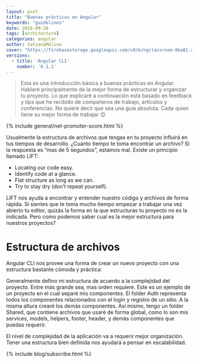 ```yaml
---
layout: post
title: "Buenas prácticas en Angular"
keywords: "guidelines"
date: 2018-09-28
tags: [architecture]
categories: angular
author: tatianaMolina
cover: "https://firebasestorage.googleapis.com/v0/b/ngclassroom-8ba81.appspot.com/o/posts%2F2018-09-28-Angular-Buenas-Practicas%2Fcover.png?alt=media&token=ddce5bf1-b0ff-4064-baa8-9a05fc158fbd"
versions:
  - title: 'Angular CLI'
    number: '6.1.1'
---
```


> Esta es una introducción básica a buenas prácticas en Angular. Hablaré principalmente de la mejor forma de estructurar y organizar tu proyecto. Lo que explicaré a continuación está basado en feedback y tips que he recibido de compañeros de trabajo, artículos y conferencias. No quiere decir que sea una guía absoluta. Cada quien tiene su mejor forma de trabajar 😊

<amp-img width="1024" height="512" layout="responsive" src="https://firebasestorage.googleapis.com/v0/b/ngclassroom-8ba81.appspot.com/o/posts%2F2018-09-28-Angular-Buenas-Practicas%2Fcover.png?alt=media&token=ddce5bf1-b0ff-4064-baa8-9a05fc158fbd"></amp-img>

{% include general/net-promoter-score.html %}

<!--summary-->

Usualmente la estructura de archivos que tengas en tu proyecto influirá en tus tiempos de desarrollo. ¿Cuanto tiempo te toma encontrar un archivo? Si la respuesta es “mas de 5 segundos”, estamos mal. Existe un principio llamado LIFT:

- Locating our code easy.
- Identify code at a glance.
- Flat structure as long as we can.
- Try to stay dry (don’t repeat yourself).

LIFT nos ayuda a encontrar y entender nuestro código y archivos de forma rápida. Si sientes que te toma mucho tiempo empezar a trabajar una vez abierto tu editor, quizás la forma en la que estructuras tu proyecto no es la indicada. Pero como podemos saber cual es la mejor estructura para nuestros proyectos?

# Estructura de archivos

Angular CLI nos provee una forma de crear un nuevo proyecto con una estructura bastante cómoda y práctica:

<amp-img width="290" height="585" layout="responsive" src="https://firebasestorage.googleapis.com/v0/b/ngclassroom-8ba81.appspot.com/o/posts%2F2018-09-28-Angular-Buenas-Practicas%2F1.png?alt=media&token=b4ae9ff5-5ac2-442a-9dcf-6570569b7328"></amp-img>

Generalmente defino mi estructura de acuerdo a la complejidad del proyecto. Entre más grande sea, mas orden requiere. Este es un ejemplo de un proyecto en el cual separé mis componentes. El folder Auth representa todos los componentes relacionados con el login y registro de un sitio. A la misma altura crearé los demás componentes. Así mismo, tengo un folder Shared, que contiene archivos que usaré de forma global, como lo son mis services, models, helpers, footer, header, y demás componentes que puedas requerir.

<amp-img width="311" height="570" layout="responsive" src="https://firebasestorage.googleapis.com/v0/b/ngclassroom-8ba81.appspot.com/o/posts%2F2018-09-28-Angular-Buenas-Practicas%2F2.png?alt=media&token=bc779374-4160-43dd-bab5-a98b2ab88a76"></amp-img>

El nivel de complejidad de la aplicación va a requerir mejor organización. Tener una estructura bien definida nos ayudará a pensar en escalabilidad.

<amp-img width="268" height="111" layout="responsive" src="https://firebasestorage.googleapis.com/v0/b/ngclassroom-8ba81.appspot.com/o/posts%2F2018-09-28-Angular-Buenas-Practicas%2F3.png?alt=media&token=19ffedfc-89a5-479e-88b0-3607225023f4"></amp-img>

<amp-img width="332" height="101" layout="responsive" src="https://firebasestorage.googleapis.com/v0/b/ngclassroom-8ba81.appspot.com/o/posts%2F2018-09-28-Angular-Buenas-Practicas%2F4.png?alt=media&token=bbf54352-a094-44c6-a426-dc5e98ddaaad"></amp-img>

{% include blog/subscribe.html %}



<amp-img width="590" height="432" layout="responsive" src="https://firebasestorage.googleapis.com/v0/b/ngclassroom-8ba81.appspot.com/o/posts%2F2018-09-28-Angular-Buenas-Practicas%2F5.png?alt=media&token=afdbfe3c-96c3-4322-b70e-05701c5d9fde5"></amp-img>

<amp-img width="720" height="306" layout="responsive" src="https://firebasestorage.googleapis.com/v0/b/ngclassroom-8ba81.appspot.com/o/posts%2F2018-09-28-Angular-Buenas-Practicas%2F6.gif?alt=media&token=4e19df4c-0530-4d3d-995a-a759f4425d0e"></amp-img>

<amp-img width="480" height="270" layout="responsive" src="https://firebasestorage.googleapis.com/v0/b/ngclassroom-8ba81.appspot.com/o/posts%2F2018-09-28-Angular-Buenas-Practicas%2F7.gif?alt=media&token=5477063c-7f7d-414b-819c-a899bf147603"></amp-img>